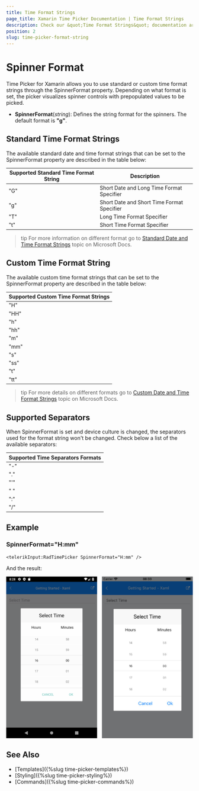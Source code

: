 ```yaml
---
title: Time Format Strings
page_title: Xamarin Time Picker Documentation | Time Format Strings
description: Check our &quot;Time Format Strings&quot; documentation article for Telerik TimePicker for Xamarin control.
position: 2
slug: time-picker-format-string
---
```


# Spinner Format

Time Picker for Xamarin allows you to use standard or custom time format strings through the SpinnerFormat property. Depending on what format is set, the picker visualizes spinner controls with prepopulated values to be picked.

* **SpinnerFormat**(*string*): Defines the string format for the spinners. The default format is **"g"**.

## Standard Тime Format Strings

The available standard date and time format strings that can be set to the SpinnerFormat property are described in the table below:

| Supported Standard Time Format String | Description |
| -------- | -------- |
| "G" | Short Date and Long Time Format Specifier |
| "g" | Short Date and Short Time Format Specifier |
| "T" | Long Time Format Specifier |
| "t" | Short Time Format Specifier |

>tip For more information on different format go to [Standard Date and Time Format Strings](https://docs.microsoft.com/en-us/dotnet/standard/base-types/standard-date-and-time-format-strings) topic on Microsoft Docs.

## Custom Time Format String

The available custom time format strings that can be set to the SpinnerFormat property are described in the table below:

| Supported Custom Time Format Strings|
| -------- |
| "H" |
| "HH" |
| "h" |
| "hh" |
| "m" |
| "mm" |
| "s" |
| "ss" |
| "t" |
| "tt" |
 
>tip For more details on different formats go to [Custom Date and Time Format Strings](https://docs.microsoft.com/en-us/dotnet/standard/base-types/custom-date-and-time-format-strings) topic on Microsoft Docs.

## Supported Separators

When SpinnerFormat is set and device culture is changed, the separators used for the format string won't be changed. Check below a list of the available separators:

| Supported Time Separators Formats |
| -------- |
| "-" |
| "." |
| "'" |
| " " |
| ":" |
| "/" |

## Example

### SpinnerFormat="H:mm"

```XAML
<telerikInput:RadTimePicker SpinnerFormat="H:mm" />
```

And the result:

![](images/timepicker-string-format-H-mm.png)

## See Also

- [Templates]({%slug time-picker-templates%})
- [Styling]({%slug time-picker-styling%})
- [Commands]({%slug time-picker-commands%})
